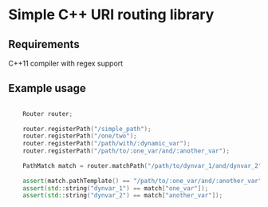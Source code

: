 # Simple C++ URI routing library

## Requirements
C++11 compiler with regex support

## Example usage

```cpp

    Router router;
    
    router.registerPath("/simple_path");
    router.registerPath("/one/two");
    router.registerPath("/path/with/:dynamic_var");
    router.registerPath("/path/to/:one_var/and/:another_var");
    
    PathMatch match = router.matchPath("/path/to/dynvar_1/and/dynvar_2");
    
    assert(match.pathTemplate() == "/path/to/:one_var/and/:another_var");
    assert(std::string("dynvar_1") == match["one_var"]);
    assert(std::string("dynvar_2") == match["another_var"]);
    
```
